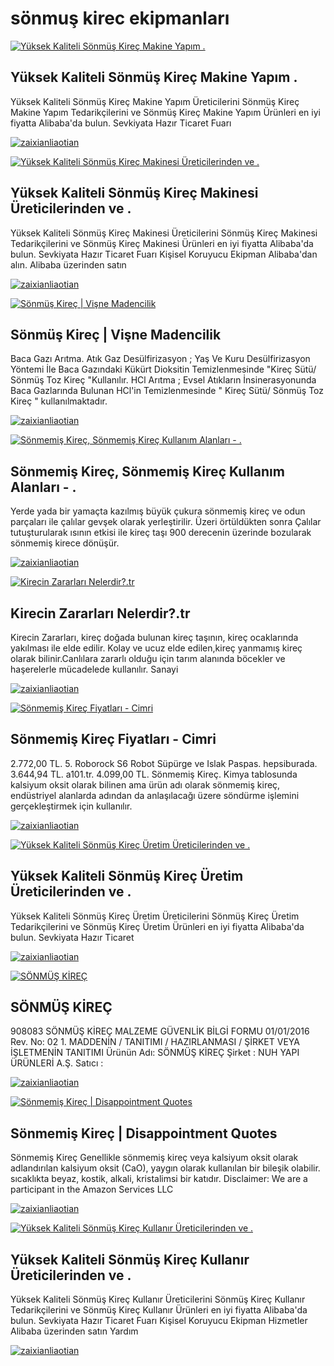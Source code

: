 # sönmuş kirec ekipmanları
<a href="https://mnn.zoosnet.net/LR/Chatpre.aspx?id=MNN94995150&p=https://topgrinding.com/" target="_blank">![Yüksek Kaliteli Sönmüş Kireç Makine Yapım .](https://github.com/technlg/images/blob/main/56.jpg)</a>
## Yüksek Kaliteli Sönmüş Kireç Makine Yapım .
Yüksek Kaliteli Sönmüş Kireç Makine Yapım Üreticilerini Sönmüş Kireç Makine Yapım Tedarikçilerini ve Sönmüş Kireç Makine Yapım Ürünleri en iyi fiyatta Alibaba'da bulun. Sevkiyata Hazır Ticaret Fuarı
<a href="https://mnn.zoosnet.net/LR/Chatpre.aspx?id=MNN94995150&p=https://topgrinding.com/" target="_blank"><img src="https://github.com/technlg/images/raw/main/chat11.jpg" alt="zaixianliaotian"/></a><a href="//whatsapp.shibangsoft.com/WhatsApp.php" ><img src="https://github.com/technlg/images/raw/main/chat11.png" alt=""></a>
<a href="https://mnn.zoosnet.net/LR/Chatpre.aspx?id=MNN94995150&p=https://topgrinding.com/" target="_blank">![Yüksek Kaliteli Sönmüş Kireç Makinesi Üreticilerinden ve .](https://github.com/technlg/images/blob/main/24.jpg)</a>
## Yüksek Kaliteli Sönmüş Kireç Makinesi Üreticilerinden ve .
Yüksek Kaliteli Sönmüş Kireç Makinesi Üreticilerini Sönmüş Kireç Makinesi Tedarikçilerini ve Sönmüş Kireç Makinesi Ürünleri en iyi fiyatta Alibaba'da bulun. Sevkiyata Hazır Ticaret Fuarı Kişisel Koruyucu Ekipman Alibaba'dan alın. Alibaba üzerinden satın
<a href="https://mnn.zoosnet.net/LR/Chatpre.aspx?id=MNN94995150&p=https://topgrinding.com/" target="_blank"><img src="https://github.com/technlg/images/raw/main/chat11.jpg" alt="zaixianliaotian"/></a><a href="//whatsapp.shibangsoft.com/WhatsApp.php" ><img src="https://github.com/technlg/images/raw/main/chat11.png" alt=""></a>
<a href="https://mnn.zoosnet.net/LR/Chatpre.aspx?id=MNN94995150&p=https://topgrinding.com/" target="_blank">![Sönmüş Kireç | Vişne Madencilik](https://github.com/technlg/images/blob/main/62.jpg)</a>
## Sönmüş Kireç | Vişne Madencilik
Baca Gazı Arıtma. Atık Gaz Desülfirizasyon ; Yaş Ve Kuru Desülfirizasyon Yöntemi İle Baca Gazındaki Kükürt Dioksitin Temizlenmesinde "Kireç Sütü/ Sönmüş Toz Kireç "Kullanılır. HCl Arıtma ; Evsel Atıkların İnsinerasyonunda Baca Gazlarında Bulunan HCl'in Temizlenmesinde " Kireç Sütü/ Sönmüş Toz Kireç " kullanılmaktadır.
<a href="https://mnn.zoosnet.net/LR/Chatpre.aspx?id=MNN94995150&p=https://topgrinding.com/" target="_blank"><img src="https://github.com/technlg/images/raw/main/chat11.jpg" alt="zaixianliaotian"/></a><a href="//whatsapp.shibangsoft.com/WhatsApp.php" ><img src="https://github.com/technlg/images/raw/main/chat11.png" alt=""></a>
<a href="https://mnn.zoosnet.net/LR/Chatpre.aspx?id=MNN94995150&p=https://topgrinding.com/" target="_blank">![Sönmemiş Kireç, Sönmemiş Kireç Kullanım Alanları - .](https://github.com/technlg/images/blob/main/38.jpg)</a>
## Sönmemiş Kireç, Sönmemiş Kireç Kullanım Alanları - .
Yerde yada bir yamaçta kazılmış büyük çukura sönmemiş kireç ve odun parçaları ile çalılar gevşek olarak yerleştirilir. Üzeri örtüldükten sonra Çalılar tutuşturularak ısının etkisi ile kireç taşı 900 derecenin üzerinde bozularak sönmemiş kirece dönüşür.
<a href="https://mnn.zoosnet.net/LR/Chatpre.aspx?id=MNN94995150&p=https://topgrinding.com/" target="_blank"><img src="https://github.com/technlg/images/raw/main/chat11.jpg" alt="zaixianliaotian"/></a><a href="//whatsapp.shibangsoft.com/WhatsApp.php" ><img src="https://github.com/technlg/images/raw/main/chat11.png" alt=""></a>
<a href="https://mnn.zoosnet.net/LR/Chatpre.aspx?id=MNN94995150&p=https://topgrinding.com/" target="_blank">![Kirecin Zararları Nelerdir?.tr](https://github.com/technlg/images/blob/main/17.jpg)</a>
## Kirecin Zararları Nelerdir?.tr
Kirecin Zararları, kireç doğada bulunan kireç taşının, kireç ocaklarında yakılması ile elde edilir. Kolay ve ucuz elde edilen,kireç yanmamış kireç olarak bilinir.Canlılara zararlı olduğu için tarım alanında böcekler ve haşerelerle mücadelede kullanılır. Sanayi
<a href="https://mnn.zoosnet.net/LR/Chatpre.aspx?id=MNN94995150&p=https://topgrinding.com/" target="_blank"><img src="https://github.com/technlg/images/raw/main/chat11.jpg" alt="zaixianliaotian"/></a><a href="//whatsapp.shibangsoft.com/WhatsApp.php" ><img src="https://github.com/technlg/images/raw/main/chat11.png" alt=""></a>
<a href="https://mnn.zoosnet.net/LR/Chatpre.aspx?id=MNN94995150&p=https://topgrinding.com/" target="_blank">![Sönmemiş Kireç Fiyatları - Cimri](https://github.com/technlg/images/blob/main/40.jpg)</a>
## Sönmemiş Kireç Fiyatları - Cimri
2.772,00 TL. 5. Roborock S6 Robot Süpürge ve Islak Paspas. hepsiburada. 3.644,94 TL. a101.tr. 4.099,00 TL. Sönmemiş Kireç. Kimya tablosunda kalsiyum oksit olarak bilinen ama ürün adı olarak sönmemiş kireç, endüstriyel alanlarda adından da anlaşılacağı üzere söndürme işlemini gerçekleştirmek için kullanılır.
<a href="https://mnn.zoosnet.net/LR/Chatpre.aspx?id=MNN94995150&p=https://topgrinding.com/" target="_blank"><img src="https://github.com/technlg/images/raw/main/chat11.jpg" alt="zaixianliaotian"/></a><a href="//whatsapp.shibangsoft.com/WhatsApp.php" ><img src="https://github.com/technlg/images/raw/main/chat11.png" alt=""></a>
<a href="https://mnn.zoosnet.net/LR/Chatpre.aspx?id=MNN94995150&p=https://topgrinding.com/" target="_blank">![Yüksek Kaliteli Sönmüş Kireç Üretim Üreticilerinden ve .](https://github.com/technlg/images/blob/main/42.jpg)</a>
## Yüksek Kaliteli Sönmüş Kireç Üretim Üreticilerinden ve .
Yüksek Kaliteli Sönmüş Kireç Üretim Üreticilerini Sönmüş Kireç Üretim Tedarikçilerini ve Sönmüş Kireç Üretim Ürünleri en iyi fiyatta Alibaba'da bulun. Sevkiyata Hazır Ticaret
<a href="https://mnn.zoosnet.net/LR/Chatpre.aspx?id=MNN94995150&p=https://topgrinding.com/" target="_blank"><img src="https://github.com/technlg/images/raw/main/chat11.jpg" alt="zaixianliaotian"/></a><a href="//whatsapp.shibangsoft.com/WhatsApp.php" ><img src="https://github.com/technlg/images/raw/main/chat11.png" alt=""></a>
<a href="https://mnn.zoosnet.net/LR/Chatpre.aspx?id=MNN94995150&p=https://topgrinding.com/" target="_blank">![SÖNMÜŞ KİREÇ](https://github.com/technlg/images/blob/main/61.jpg)</a>
## SÖNMÜŞ KİREÇ
908083 SÖNMÜŞ KİREÇ MALZEME GÜVENLİK BİLGİ FORMU 01/01/2016 Rev. No: 02 1. MADDENİN / TANITIMI / HAZIRLANMASI / ŞİRKET VEYA İŞLETMENİN TANITIMI Ürünün Adı: SÖNMÜŞ KİREÇ Şirket : NUH YAPI ÜRÜNLERİ A.Ş. Satıcı : 
<a href="https://mnn.zoosnet.net/LR/Chatpre.aspx?id=MNN94995150&p=https://topgrinding.com/" target="_blank"><img src="https://github.com/technlg/images/raw/main/chat11.jpg" alt="zaixianliaotian"/></a><a href="//whatsapp.shibangsoft.com/WhatsApp.php" ><img src="https://github.com/technlg/images/raw/main/chat11.png" alt=""></a>
<a href="https://mnn.zoosnet.net/LR/Chatpre.aspx?id=MNN94995150&p=https://topgrinding.com/" target="_blank">![Sönmemiş Kireç | Disappointment Quotes](https://github.com/technlg/images/blob/main/4.jpg)</a>
## Sönmemiş Kireç | Disappointment Quotes
Sönmemiş Kireç Genellikle sönmemiş kireç veya kalsiyum oksit olarak adlandırılan kalsiyum oksit (CaO), yaygın olarak kullanılan bir bileşik olabilir. sıcaklıkta beyaz, kostik, alkali, kristalimsi bir katıdır. Disclaimer: We are a participant in the Amazon Services LLC 
<a href="https://mnn.zoosnet.net/LR/Chatpre.aspx?id=MNN94995150&p=https://topgrinding.com/" target="_blank"><img src="https://github.com/technlg/images/raw/main/chat11.jpg" alt="zaixianliaotian"/></a><a href="//whatsapp.shibangsoft.com/WhatsApp.php" ><img src="https://github.com/technlg/images/raw/main/chat11.png" alt=""></a>
<a href="https://mnn.zoosnet.net/LR/Chatpre.aspx?id=MNN94995150&p=https://topgrinding.com/" target="_blank">![Yüksek Kaliteli Sönmüş Kireç Kullanır Üreticilerinden ve .](https://github.com/technlg/images/blob/main/14.jpg)</a>
## Yüksek Kaliteli Sönmüş Kireç Kullanır Üreticilerinden ve .
Yüksek Kaliteli Sönmüş Kireç Kullanır Üreticilerini Sönmüş Kireç Kullanır Tedarikçilerini ve Sönmüş Kireç Kullanır Ürünleri en iyi fiyatta Alibaba'da bulun. Sevkiyata Hazır Ticaret Fuarı Kişisel Koruyucu Ekipman Hizmetler Alibaba üzerinden satın Yardım
<a href="https://mnn.zoosnet.net/LR/Chatpre.aspx?id=MNN94995150&p=https://topgrinding.com/" target="_blank"><img src="https://github.com/technlg/images/raw/main/chat11.jpg" alt="zaixianliaotian"/></a><a href="//whatsapp.shibangsoft.com/WhatsApp.php" ><img src="https://github.com/technlg/images/raw/main/chat11.png" alt=""></a>
